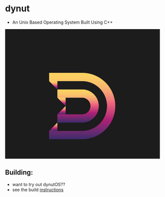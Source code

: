 # dynut
- An Unix Based Operating System Built Using C++


<img src="Docs/dynut.png"></img>

## Building:
- want to try out dynutOS??
- see the build [instructions](https://github.com/dynutOS/dynut/blob/main/Docs/building.md)
